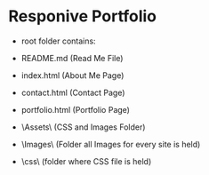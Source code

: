 # Responive Portfolio
* root folder contains:

* README.md      (Read Me File)
* index.html     (About Me Page)
* contact.html   (Contact Page)
* portfolio.html (Portfolio Page)
* \Assets\       (CSS and Images Folder)
*   \Images\    (Folder all Images for every site is held)
*   \css\       (folder where CSS file is held)
